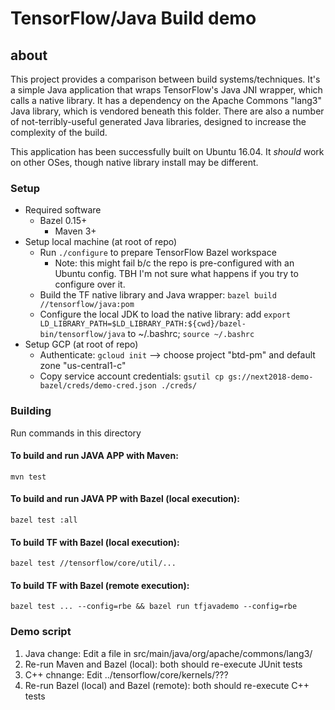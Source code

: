 # TensorFlow/Java Build demo

## about
This project provides a comparison between build systems/techniques. It's a simple Java application that wraps TensorFlow's Java JNI wrapper, which calls a native library. It has a dependency on the Apache Commons "lang3" Java library, which is vendored beneath this folder. There are also a number of not-terribly-useful generated Java libraries, designed to increase the complexity of the build.

This application has been successfully built on Ubuntu 16.04. It _should_ work on other OSes, though native library install may be different.

### Setup
* Required software
  * Bazel 0.15+
    * Maven 3+
* Setup local machine (at root of repo)
  * Run `./configure` to prepare TensorFlow Bazel workspace
    * Note: this might fail b/c the repo is pre-configured with an Ubuntu config. TBH I'm not sure what happens if you try to configure over it.
  * Build the TF native library and Java wrapper: `bazel build //tensorflow/java:pom`
  * Configure the local JDK to load the native library: add `export LD_LIBRARY_PATH=$LD_LIBRARY_PATH:${cwd}/bazel-bin/tensorflow/java` to ~/.bashrc; `source ~/.bashrc`
* Setup GCP (at root of repo)
  * Authenticate: `gcloud init` --> choose project "btd-pm" and default zone "us-central1-c"
  * Copy service account credentials: `gsutil cp gs://next2018-demo-bazel/creds/demo-cred.json ./creds/`

### Building
Run commands in this directory
#### To build and run JAVA APP with Maven:
`mvn test`
#### To build and run JAVA PP with Bazel (local execution):
`bazel test :all`

#### To build TF with Bazel (local execution):
`bazel test //tensorflow/core/util/...`
#### To build TF with Bazel (remote execution):
`bazel test ... --config=rbe && bazel run tfjavademo --config=rbe`

### Demo script
1. Java change: Edit a file in src/main/java/org/apache/commons/lang3/
1. Re-run Maven and Bazel (local): both should re-execute JUnit tests
1. C++ chnange: Edit ../tensorflow/core/kernels/???
1. Re-run Bazel (local) and Bazel (remote): both should re-execute C++ tests